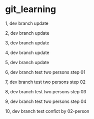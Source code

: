# git_learning

1, dev branch update

2, dev branch update

3, dev branch update

4, dev branch update

5, dev branch update

6, dev branch test two persons step 01

7, dev branch test two persons step 02

8, dev branch test two persons step 03

9, dev branch test two persons step 04

10, dev branch test confict by 02-person
